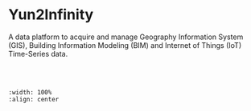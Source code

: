 # Yun2Infinity
A data platform to acquire and manage Geography Information System (GIS), Building Information Modeling (BIM) and Internet of Things (IoT) Time-Series data.

<br/><br/>
```{image} ../../_static/y2i_components.png
:width: 100%
:align: center
```
<br/><br/>
